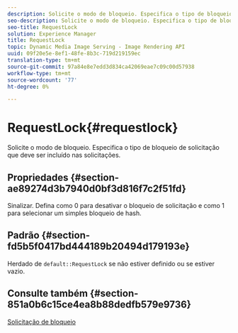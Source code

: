 ```yaml
---
description: Solicite o modo de bloqueio. Especifica o tipo de bloqueio de solicitação que deve ser incluído nas solicitações.
seo-description: Solicite o modo de bloqueio. Especifica o tipo de bloqueio de solicitação que deve ser incluído nas solicitações.
seo-title: RequestLock
solution: Experience Manager
title: RequestLock
topic: Dynamic Media Image Serving - Image Rendering API
uuid: 09f20e5e-8ef1-48fe-8b3c-719d219159ec
translation-type: tm+mt
source-git-commit: 97a84e8e7edd3d834ca42069eae7c09c00d57938
workflow-type: tm+mt
source-wordcount: '77'
ht-degree: 0%

---
```



# RequestLock{#requestlock}

Solicite o modo de bloqueio. Especifica o tipo de bloqueio de solicitação que deve ser incluído nas solicitações.

## Propriedades {#section-ae89274d3b7940d0bf3d816f7c2f51fd}

Sinalizar. Defina como 0 para desativar o bloqueio de solicitação e como 1 para selecionar um simples bloqueio de hash.

## Padrão {#section-fd5b5f0417bd444189b20494d179193e}

Herdado de `default::RequestLock` se não estiver definido ou se estiver vazio.

## Consulte também {#section-851a0b6c15ce4ea8b88dedfb579e9736}

[Solicitação de bloqueio](../../../../../is-api/image-catalog/image-serving-api-ref/c-image-catalog-reference/c-attributes-reference/r-requestlock.md#reference-8bbe2f581be847d3b9fa123e8e5e94b0)

